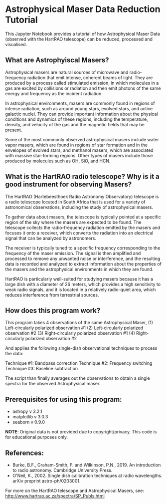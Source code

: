 # Astrophysical Maser Data Reduction Tutorial

This Jupyter Notebook provides a tutorial of how Astrophysical Maser Data (observed with the HartRAO telescope) can be reduced, processed and visualised.

## What are Astrophyiscal Masers?

Astrophysical masers are natural sources of microwave and radio-frequency radiation that emit intense, coherent beams of light. They are produced by a process called stimulated emission, in which molecules in a gas are excited by collisions or radiation and then emit photons of the same energy and frequency as the incident radiation.

In astrophysical environments, masers are commonly found in regions of intense radiation, such as around young stars, evolved stars, and active galactic nuclei. They can provide important information about the physical conditions and dynamics of these regions, including the temperature, density, and velocity of the gas and the magnetic fields that may be present.

Some of the most commonly observed astrophysical masers include water vapor masers, which are found in regions of star formation and in the envelopes of evolved stars, and methanol masers, which are associated with massive star-forming regions. Other types of masers include those produced by molecules such as OH, SiO, and HCN.

## What is the HartRAO radio telescope? Why is it a good instrument for observing Masers?

The HartRAO (Hartebeesthoek Radio Astronomy Observatory) telescope is a radio telescope located in South Africa that is used for a variety of astronomical observations, including the study of astrophysical masers.

To gather data about masers, the telescope is typically pointed at a specific region of the sky where the masers are expected to be found. The telescope collects the radio-frequency radiation emitted by the masers and focuses it onto a receiver, which converts the radiation into an electrical signal that can be analyzed by astronomers.

The receiver is typically tuned to a specific frequency corresponding to the frequency of the maser emission. The signal is then amplified and processed to remove any unwanted noise or interference, and the resulting data is recorded and analyzed to extract information about the properties of the masers and the astrophysical environments in which they are found.

HartRAO is particularly well-suited for studying masers because it has a large dish with a diameter of 26 meters, which provides a high sensitivity to weak radio signals, and it is located in a relatively radio-quiet area, which reduces interference from terrestrial sources.

## How does this program work?

This program takes 4 observations of the same Astrophysical Maser,
(1) Left-circularly polarized observation #1
(2) Left-circularly polarized observation #2
(3) Right-circularly polarized observation #1
(4) Right-circularly polarized observation #2

And applies the following single-dish observational techniques to process the data:

Technique #1: Bandpass correction
Technique #2: Frequency switching
Technique #3: Baseline subtraction

The script than finally averages out the observations to obtain a single spectra for the observed Astrophysical maser.

## Prerequisites for using this program:

- astropy v 3.2.1
- matplotlib v 3.0.3
- seaborn v 0.9.0

**NOTE**: Original data is not provided due to copyright/privacy.
This code is for educational purposes only.

## References:

- Burke, B.F., Graham-Smith, F. and Wilkinson, P.N., 2019. An introduction to radio astronomy. Cambridge University Press.
- O'Neil, K., 2002. Single dish calibration techniques at radio wavelengths. arXiv preprint astro-ph/0203001.

For more on the HartRAO telescope and Astrophysical Masers, see: http://www.hartrao.ac.za/spectra/SP_Publs.html

